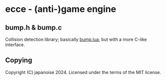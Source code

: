 # ecce - (anti-)game engine

## bump.h & bump.c

Collision detection library; basically [bump.lua][bumplua], but with a more
C-like interface.

[bumplua]: https://github.com/kikito/bump.lua

## Copying

Copyright (C) japanoise 2024. Licensed under the terms of the MIT license.

